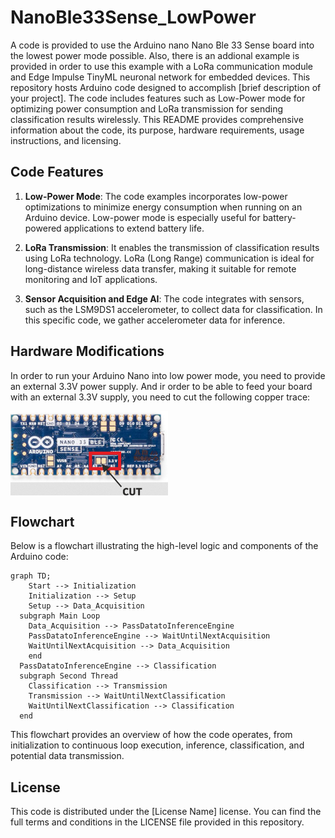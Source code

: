 # NanoBle33Sense_LowPower
A code is provided to use the Arduino nano Nano Ble 33 Sense board into the lowest power mode possible. Also, there is an addional example is provided in order to use this example with a LoRa communication module and Edge Impulse TinyML neuronal network for embedded devices.
 This repository hosts Arduino code designed to accomplish [brief description of your project]. The code includes features such as Low-Power mode for optimizing power consumption and LoRa transmission for sending classification results wirelessly. This README provides comprehensive information about the code, its purpose, hardware requirements, usage instructions, and licensing.



## Code Features

1. **Low-Power Mode**: The code examples incorporates low-power optimizations to minimize energy consumption when running on an Arduino device. Low-power mode is especially useful for battery-powered applications to extend battery life.

2. **LoRa Transmission**: It enables the transmission of classification results using LoRa technology. LoRa (Long Range) communication is ideal for long-distance wireless data transfer, making it suitable for remote monitoring and IoT applications.

3. **Sensor Acquisition and Edge AI**: The code integrates with sensors, such as the LSM9DS1 accelerometer, to collect data for classification. In this specific code, we gather accelerometer data for inference.

## Hardware Modifications

In order to run your Arduino Nano into low power mode, you need to provide an external 3.3V power supply. And ir order to be able to feed your board with an external 3.3V supply, you need to cut the following copper trace:

<img src="./pictures/board_cut.png" width=50% align="center"> 



## Flowchart

Below is a flowchart illustrating the high-level logic and components of the Arduino code:

```mermaid
graph TD;
    Start --> Initialization
    Initialization --> Setup
    Setup --> Data_Acquisition
  subgraph Main Loop
    Data_Acquisition --> PassDatatoInferenceEngine
    PassDatatoInferenceEngine --> WaitUntilNextAcquisition
    WaitUntilNextAcquisition --> Data_Acquisition
    end
  PassDatatoInferenceEngine --> Classification
  subgraph Second Thread
    Classification --> Transmission
    Transmission --> WaitUntilNextClassification
    WaitUntilNextClassification --> Classification
  end
```
This flowchart provides an overview of how the code operates, from initialization to continuous loop execution, inference, classification, and potential data transmission.

## License

This code is distributed under the [License Name] license. You can find the full terms and conditions in the LICENSE file provided in this repository.

